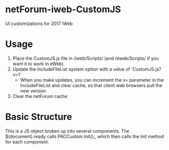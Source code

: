 # netForum-iweb-CustomJS
UI customizations for 2017 iWeb

# Usage
1. Place the CustomJS.js file in /iweb/Scripts/ (and /eweb/Scripts/ if you want it to work in eWeb).
2. Update the IncludeFileList system option with a value of 'CustomJS.js?v=1'
   - When you make updates, you can increment the v= parameter in the IncludeFileList and clear cache, so that client web browsers pull the new version
3. Clear the netForum cache

# Basic Structure
This is a JS object broken up into several components. The $(document).ready calls PACCustom.Init();, which then calls the Init method for each component.
